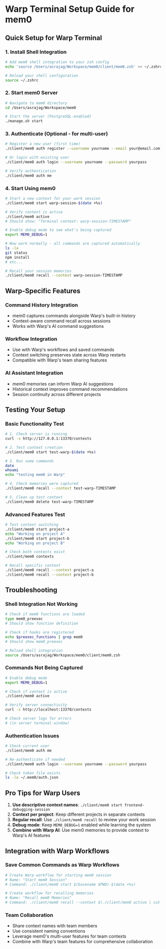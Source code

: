 # Warp Terminal Setup Guide for mem0

## Quick Setup for Warp Terminal

### 1. Install Shell Integration
```bash
# Add mem0 shell integration to your zsh config
echo 'source /Users/asrajag/Workspace/mem0/client/mem0.zsh' >> ~/.zshrc

# Reload your shell configuration
source ~/.zshrc
```

### 2. Start mem0 Server
```bash
# Navigate to mem0 directory
cd /Users/asrajag/Workspace/mem0

# Start the server (PostgreSQL-enabled)
./manage.sh start
```

### 3. Authenticate (Optional - for multi-user)
```bash
# Register a new user (first time)
./client/mem0 auth register --username yourname --email your@email.com --password yourpass

# Or login with existing user
./client/mem0 auth login --username yourname --password yourpass

# Verify authentication
./client/mem0 auth me
```

### 4. Start Using mem0
```bash
# Start a new context for your work session
./client/mem0 start warp-session-$(date +%s)

# Verify context is active
./client/mem0 active
# Should show: "Terminal context: warp-session-TIMESTAMP"

# Enable debug mode to see what's being captured
export MEM0_DEBUG=1

# Now work normally - all commands are captured automatically
ls -la
git status
npm install
# etc...

# Recall your session memories
./client/mem0 recall --context warp-session-TIMESTAMP
```

## Warp-Specific Features

### Command History Integration
- mem0 captures commands alongside Warp's built-in history
- Context-aware command recall across sessions
- Works with Warp's AI command suggestions

### Workflow Integration
- Use with Warp's workflows and saved commands
- Context switching preserves state across Warp restarts
- Compatible with Warp's team sharing features

### AI Assistant Integration
- mem0 memories can inform Warp AI suggestions
- Historical context improves command recommendations
- Session continuity across different projects

## Testing Your Setup

### Basic Functionality Test
```bash
# 1. Check server is running
curl -s http://127.0.0.1:13370/contexts

# 2. Test context creation
./client/mem0 start test-warp-$(date +%s)

# 3. Run some commands
date
whoami
echo "testing mem0 in Warp"

# 4. Check memories were captured
./client/mem0 recall --context test-warp-TIMESTAMP

# 5. Clean up test context
./client/mem0 delete test-warp-TIMESTAMP
```

### Advanced Features Test
```bash
# Test context switching
./client/mem0 start project-a
echo "Working on project A"
./client/mem0 start project-b  
echo "Working on project B"

# Check both contexts exist
./client/mem0 contexts

# Recall specific context
./client/mem0 recall --context project-a
./client/mem0 recall --context project-b
```

## Troubleshooting

### Shell Integration Not Working
```bash
# Check if mem0 functions are loaded
type mem0_preexec
# Should show function definition

# Check if hooks are registered
echo $preexec_functions | grep mem0
# Should show mem0_preexec

# Reload shell integration
source /Users/asrajag/Workspace/mem0/client/mem0.zsh
```

### Commands Not Being Captured
```bash
# Enable debug mode
export MEM0_DEBUG=1

# Check if context is active
./client/mem0 active

# Verify server connectivity
curl -s http://localhost:13370/contexts

# Check server logs for errors
# (in server terminal window)
```

### Authentication Issues
```bash
# Check current user
./client/mem0 auth me

# Re-authenticate if needed
./client/mem0 auth login --username yourname --password yourpass

# Check token file exists
ls -la ~/.mem0/auth.json
```

## Pro Tips for Warp Users

1. **Use descriptive context names**: `./client/mem0 start frontend-debugging-session`
2. **Context per project**: Keep different projects in separate contexts
3. **Regular recall**: Use `./client/mem0 recall` to review your work session
4. **Debug mode**: Keep `MEM0_DEBUG=1` enabled while learning the system
5. **Combine with Warp AI**: Use mem0 memories to provide context to Warp's AI features

## Integration with Warp Workflows

### Save Common Commands as Warp Workflows
```bash
# Create Warp workflow for starting mem0 session
# Name: "Start mem0 Session"
# Command: ./client/mem0 start $(basename $PWD)-$(date +%s)

# Create workflow for recalling memories  
# Name: "Recall mem0 Memories"
# Command: ./client/mem0 recall --context $(./client/mem0 active | cut -d: -f2 | xargs)
```

### Team Collaboration
- Share context names with team members
- Use consistent naming conventions
- Leverage mem0's multi-user features for team contexts
- Combine with Warp's team features for comprehensive collaboration
